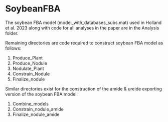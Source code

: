 # SoybeanFBA
The soybean FBA model (model_with_databases_subs.mat) used in  Holland et al. 2023 along with code for all analyses in the paper are in the Analysis folder. 

Remaining directories are code required to construct soybean FBA model as follows:
1. Produce_Plant
2. Produce_Nodule
3. Nodulate_Plant
4. Constrain_Nodule
5. Finalize_nodule

Similar directories exist for the construction of the amide & ureide exporting version of the soybean FBA model:
1. Combine_models
2. Constrain_nodule_amide
3. Finalize_nodule_amide 

